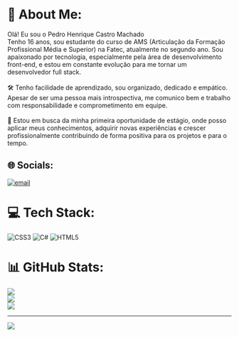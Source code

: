 # 💫 About Me:
 Olá! Eu sou o Pedro Henrique Castro Machado<br>Tenho 16 anos, sou estudante do curso de AMS (Articulação da Formação Profissional Média e Superior) na Fatec, atualmente no segundo ano. Sou apaixonado por tecnologia, especialmente pela área de desenvolvimento front-end, e estou em constante evolução para me tornar um desenvolvedor full stack.<br><br>🛠️ Tenho facilidade de aprendizado, sou organizado, dedicado e empático. Apesar de ser uma pessoa mais introspectiva, me comunico bem e trabalho com responsabilidade e comprometimento em equipe.<br><br>🎯 Estou em busca da minha primeira oportunidade de estágio, onde posso aplicar meus conhecimentos, adquirir novas experiências e crescer profissionalmente contribuindo de forma positiva para os projetos e para o tempo.


## 🌐 Socials:
[![email](https://img.shields.io/badge/Email-D14836?logo=gmail&logoColor=white)](mailto:pedrohcastromachado@hotmail.com) 

# 💻 Tech Stack:
![CSS3](https://img.shields.io/badge/css3-%231572B6.svg?style=for-the-badge&logo=css3&logoColor=white) ![C#](https://img.shields.io/badge/c%23-%23239120.svg?style=for-the-badge&logo=csharp&logoColor=white) ![HTML5](https://img.shields.io/badge/html5-%23E34F26.svg?style=for-the-badge&logo=html5&logoColor=white)
# 📊 GitHub Stats:
![](https://github-readme-stats.vercel.app/api?username=PedrohCastroM&theme=dark&hide_border=false&include_all_commits=false&count_private=false)<br/>
![](https://nirzak-streak-stats.vercel.app/?user=PedrohCastroM&theme=dark&hide_border=false)<br/>
![](https://github-readme-stats.vercel.app/api/top-langs/?username=PedrohCastroM&theme=dark&hide_border=false&include_all_commits=false&count_private=false&layout=compact)

---
[![](https://visitcount.itsvg.in/api?id=PedrohCastroM&icon=0&color=0)](https://visitcount.itsvg.in)

<!-- Proudly created with GPRM ( https://gprm.itsvg.in ) -->
